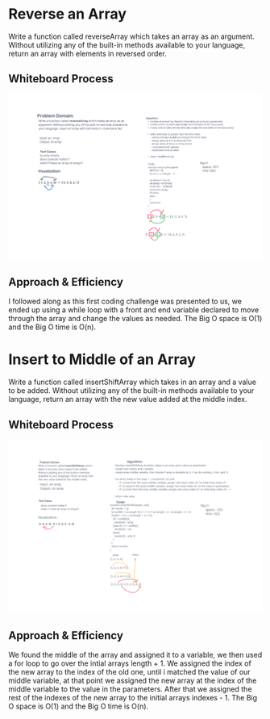 # Reverse an Array
Write a function called reverseArray which takes an array as an argument. Without utilizing any of the built-in methods available to your language, return an array with elements in reversed order.

## Whiteboard Process

![Whiteboard](./whiteboards/array-reverse.png)

## Approach & Efficiency
<!-- What approach did you take? Discuss Why. What is the Big O space/time for this approach? -->
I followed along as this first coding challenge was presented to us, we ended up using a while loop with a front and end variable declared to move through the array and change the values as needed. The Big O space is O(1) and the Big O time is O(n).

# Insert to Middle of an Array
<!-- Description of the challenge -->
Write a function called insertShiftArray which takes in an array and a value to be added. Without utilizing any of the built-in methods available to your language, return an array with the new value added at the middle index.

## Whiteboard Process
<!-- Embedded whiteboard image -->

![Whiteboard](./whiteboards/array-insert-shift.png)

## Approach & Efficiency
<!-- What approach did you take? Discuss Why. What is the Big O space/time for this approach? -->

We found the middle of the array and assigned it to a variable, we then used a for loop to go over the intial arrays length + 1.
We assigned the index of the new array to the index of the old one, until i matched the value of our middle variable, at that point we assigned the new array at the index of the middle variable to the value in the parameters. After that we assigned the rest of the indexes of the new array to the initial arrays indexes - 1. The Big O space is O(1) and the Big O time is O(n).
